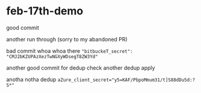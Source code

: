# feb-17th-demo

good commit

another run through (sorry to my abandoned PR)

bad commit
whoa whoa there
`"bitbuckeT_secret": "CMJ2bKZUPAzXezTwNGXyWDsegT8ZW3Yd"`

another good commit for dedup check
another dedup
apply

anotha notha dedup
`aZure_client_secret="y5=KAF/PbpoMmum31/t]S88dDu5d:?S*"`
